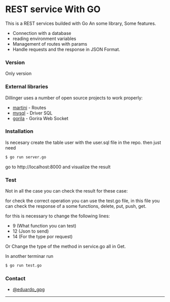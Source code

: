 # REST service With GO

This is a REST services builded with Go An some library, Some features.

  - Connection with a database
  - reading environment variables
  - Management of routes with params
  - Handle requests and the response in JSON Format.

### Version
Only version

### External libraries

Dillinger uses a number of open source projects to work properly:

* [martini] - Routes
* [mysql] - Driver SQL
* [gorila] - Gorira Web Socket

### Installation

Is necesary create the table user with the user.sql file in the repo.
then just need

```sh
$ go run server.go
```

go to http://localhost:8000 and visualize the result

### Test
Not in all the case you can check the result for these case:

for check the correct operation you can use the test.go file, in this file you can check the response of a some functions, delete, put, push, get.

for this is necessary to change the following lines:

* 9  (What function you can test)
* 12 (Json to send)
* 14 (For the type por request)

Or Change the type of the method in service.go all in Get.

In another terminar run
```sh
$ go run test.go
```

### Contact

* [@eduardo_gpg]
----



   [@eduardo_gpg]: <https://twitter.com/eduardo_gpg>
   [express]: <http://expressjs.com>
   [martini]: <https://github.com/go-martini/martini>
   [mysql]: <https://github.com/go-sql-driver/mysql>
   [gorila]: <http://www.gorillatoolkit.org/pkg/websocket>
   
   
   

